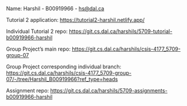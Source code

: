 Name: Harshil - B00919966 - hs@dal.ca

Tutorial 2 application: https://tutorial2-harshil.netlify.app/

Individual Tutorial 2 repo: https://git.cs.dal.ca/harshils/5709-tutorial-b00919966-harshil

Group Project’s main repo: https://git.cs.dal.ca/harshils/csis-4177_5709-group-07

Group Project corresponding individual branch:  https://git.cs.dal.ca/harshils/csis-4177_5709-group-07/-/tree/Harshil_B00919966?ref_type=heads

Assignment repo: https://git.cs.dal.ca/harshils/5709-assignments-b00919966-harshil
